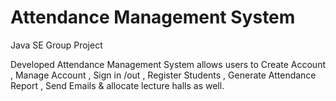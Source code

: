 # Attendance Management System
 Java SE Group Project
 
 Developed Attendance Management System allows users to Create Account , Manage Account , Sign in /out , Register Students , Generate Attendance Report , Send Emails & allocate lecture halls as well. 